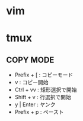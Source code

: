 # vim

# tmux
## COPY MODE

- Prefix + [ : コピーモード
- v          : コピー開始
 - Ctrl + vv : 矩形選択で開始
 - Shift + v : 行選択で開始
- y | Enter  : ヤンク
- Prefix + p : ペースト
